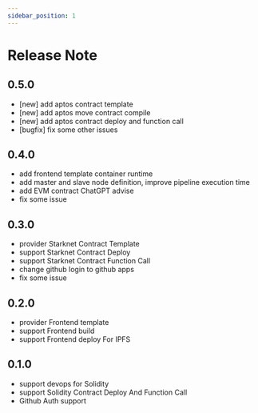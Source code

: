 ```yaml
---
sidebar_position: 1
---
```


# Release Note 

## 0.5.0

* [new] add aptos contract template
* [new] add aptos move contract compile
* [new] add aptos contract deploy and function call
* [bugfix] fix some other issues

## 0.4.0

* add frontend template container runtime
* add master and slave node definition, improve pipeline execution time
* add EVM contract ChatGPT advise
* fix some issue

## 0.3.0

* provider Starknet Contract Template
* support Starknet Contract Deploy
* support Starknet Contract Function Call
* change github login to github apps 
* fix some issue

## 0.2.0

* provider Frontend template
* support Frontend build 
* support Frontend deploy For IPFS

## 0.1.0

* support devops for Solidity
* support Solidity Contract Deploy And Function Call
* Github Auth support

